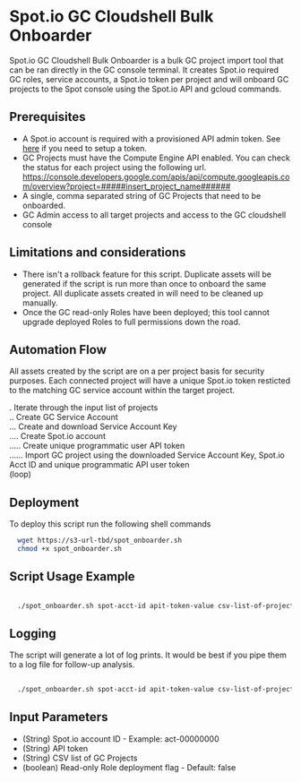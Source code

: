 
# Spot.io GC Cloudshell Bulk Onboarder


Spot.io GC Cloudshell Bulk Onboarder is a bulk GC project import tool that can be ran directly in the GC console terminal. It creates Spot.io required GC roles, service accounts, a Spot.io token per project and will onboard GC projects to the Spot console using the Spot.io API and gcloud commands. 


## Prerequisites
* A Spot.io account is required with a provisioned API admin token. See [here](https://docs.spot.io/administration/api/create-api-token) if you need to setup a token.
* GC Projects must have the Compute Engine API enabled. You can check the status for each project using the following url. https://console.developers.google.com/apis/api/compute.googleapis.com/overview?project=#####insert_project_name######
* A single, comma separated string of GC Projects that need to be onboarded.
* GC Admin access to all target projects and access to the GC cloudshell console

## Limitations and considerations
* There isn't a rollback feature for this script. Duplicate assets will be generated if the script is run more than once to onboard the same project. All duplicate assets created in will need to be cleaned up manually.
* Once the GC read-only Roles have been deployed; this tool cannot upgrade deployed Roles to full permissions down the road.

## Automation Flow
All assets created by the script are on a per project basis for security purposes. Each connected project will have a unique Spot.io token resticted to the matching GC service account within the target project. 

. Iterate through the input list of projects\
.. Create GC Service Account\
... Create and download Service Account Key\
.... Create Spot.io account\
..... Create unique programmatic user API token\
...... Import GC project using the downloaded Service Account Key, Spot.io Acct ID and unique programmatic API user token\
(loop)

## Deployment
To deploy this script run the following shell commands

```bash
  wget https://s3-url-tbd/spot_onboarder.sh
  chmod +x spot_onboarder.sh
```

## Script Usage Example
```bash
  
  ./spot_onboarder.sh spot-acct-id apit-token-value csv-list-of-projects true

```

## Logging
The script will generate a lot of log prints. It would be best if you pipe them to a log file for follow-up analysis. 

```bash
  
  ./spot_onboarder.sh spot-acct-id apit-token-value csv-list-of-projects true >> spot_onboarder.log

```


## Input Parameters
* (String) Spot.io account ID - Example: act-00000000
* (String) API token
* (String) CSV list of GC Projects
* (boolean) Read-only Role deployment flag - Default: false


